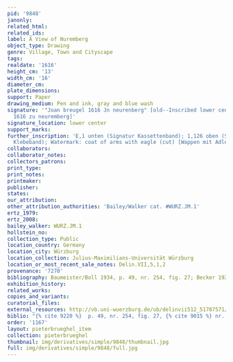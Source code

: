 ```yaml
---
pid: '9848'
janonly: 
related_html: 
related_ids: 
label: A View of Nuremberg
object_type: Drawing
genre: Village, Town and Cityscape
tags: 
realdate: '1616'
height_cm: '13'
width_cm: '16'
diameter_cm: 
plate_dimensions: 
support: Paper
drawing_medium: Pen and ink, gray and blue wash
signature: '"Joan breugel 1616 Jn neurenberg" [old--Inscribed lower center: Jan breugel
  1616 zu neuremberg]'
signature_location: lower center
support_marks: 
further_inscription: 'E,1 unten (Signatur Kassettenband); 1,126 oben (Signatur Ebracher
  Klebeband); Watermark: coat of arms with eagle (cut) [Wappen mit Adler (beschnitten)]'
collaborators: 
collaborator_notes: 
collectors_patrons: 
print_type: 
print_notes: 
printmaker: 
publisher: 
states: 
our_attribution: 
other_attribution_authorities: 'Bailey/Walker cat. #WURZ.JM.1'
ertz_1979: 
ertz_2008: 
bailey_walker: WURZ.JM.1
hollstein_no: 
collection_type: Public
location_country: Germany
location_city: Würzburg
location_collection: Julius-Maximilians-Universität Würzburg
location_or_most_recent_sale_notes: Delin.VII,5,1,2
provenance: '7270'
bibliography: Baumeister/Boll 1934, p. 49, nr. 254, fig. 27; Becker 1922, nr. 9
exhibition_history: 
related_works: 
copies_and_variants: 
curatorial_files: 
external_resources: http://vb.uni-wuerzburg.de/ub/delinvii512_51787571/ueber.html
biblio: "{% cite 9220 %}  p. 49, nr. 254, fig. 27, {% cite 9015 %} nr. 9"
order: '1167'
layout: pieterbrueghel_item
collection: pieterbrueghel
thumbnail: img/derivatives/simple/9848/thumbnail.jpg
full: img/derivatives/simple/9848/full.jpg
---
```


